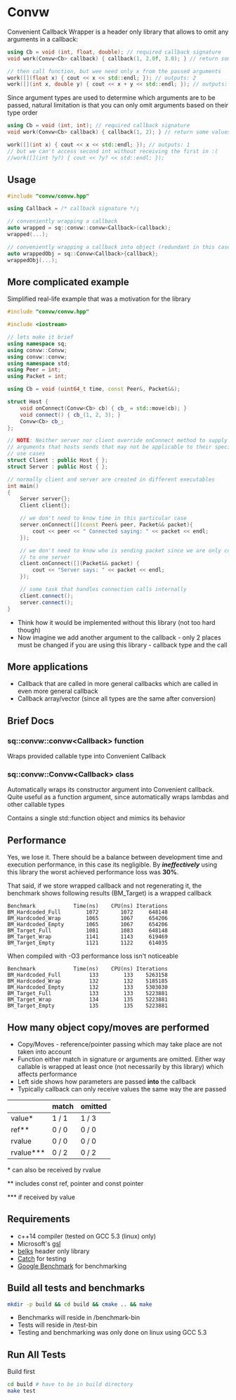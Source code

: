 # Convw
Convenient Callback Wrapper is a header only library that allows to omit any
arguments in a callback:
```cpp
using Cb = void (int, float, double); // required callback signature
void work(Convw<Cb> callback) { callback(1, 2.0f, 3.0); } // return some values

// then call function, but wee need only x from the passed arguments
work([](float x) { cout << x << std::endl; }); // outputs: 2
work([](int x, double y) { cout << x + y << std::endl; }); // outputs: 4
```
Since argument types are used to determine which arguments are to be passed,
natural limitation is that you can only omit arguments based on their type order
```cpp
using Cb = void (int, int); // required callback signature
void work(Convw<Cb> callback) { callback(1, 2); } // return some values

work([](int x) { cout << x << std::endl; }); // outputs: 1
// but we can't access second int without receiving the first in :(
//work([](int ?y?) { cout << ?y? << std::endl; });
```

## Usage
```cpp
#include "convw/convw.hpp"

using Callback = /* callback signature */;

// conveniently wrapping a callback
auto wrapped = sq::convw::convw<Callback>(callback);
wrapped(...);

// conveniently wrapping a callback into object (redundant in this case)
auto wrappedObj = sq::Convw<Callback>{callback};
wrappedObj(...);
```

## More complicated example
Simplified real-life example that was a motivation for the library
```cpp
#include "convw/convw.hpp"

#include <iostream>

// lets make it brief
using namespace sq;
using convw::Convw;
using convw::convw;
using namespace std;
using Peer = int;
using Packet = int;

using Cb = void (uint64_t time, const Peer&, Packet&&);

struct Host {
    void onConnect(Convw<Cb> cb) { cb_ = std::move(cb); }
    void connect() { cb_(1, 2, 3); }
    Convw<Cb> cb_;
};

// NOTE: Neither server nor client override onConnect method to supply different
// arguments that hosts sends that may not be applicable to their specific
// use cases
struct Client : public Host { };
struct Server : public Host { };

// normally client and server are created in different executables
int main()
{
    Server server{};
    Client client{};

    // we don't need to know time in this particular case
    server.onConnect([](const Peer& peer, Packet&& packet){
        cout << peer << " Connected saying: " << packet << endl;
    });

    // we don't need to know who is sending packet since we are only connected
    // to one server
    client.onConnect([](Packet&& packet) {
        cout << "Server says: " << packet << endl;
    });

    // some task that handles connection calls internally
    client.connect();
    server.connect();
}
```
- Think how it would be implemented without this library (not too hard though)
- Now imagine we add another argument to the callback - only 2 places must be
changed if you are using this library - callback type and the call

## More applications
- Callback that are called in more general callbacks which are called in even
more general callback
- Callback array/vector (since all types are the same after conversion)

## Brief Docs
### sq::convw::convw&lt;Callback&gt; function
Wraps provided callable type into Convenient Callback
### sq::convw::Convw&lt;Callback&gt; class
Automatically wraps its constructor argument into Convenient callback. Quite
useful as a function argument, since automatically wraps lambdas and other
callable types

Contains a single std::function object and mimics its behavior

## Performance
Yes, we lose it. There should be a balance between development time and
execution performance, in this case its negligible. By ***ineffectively*** using
this library the worst achieved performance loss was **30%**.

That said, if we store wrapped callback and not regenerating it, the benchmark
shows following results (BM_Target) is a wrapped callback
```
Benchmark            Time(ns)    CPU(ns) Iterations
BM_Hardcoded_Full        1072       1072     648148
BM_Hardcoded_Wrap        1065       1067     654206
BM_Hardcoded_Empty       1065       1067     654206
BM_Target_Full           1081       1083     648148
BM_Target_Wrap           1141       1143     619469
BM_Target_Empty          1121       1122     614035
```
When compiled with -O3 performance loss isn't noticeable
```
Benchmark            Time(ns)    CPU(ns) Iterations
BM_Hardcoded_Full         133        133    5263158
BM_Hardcoded_Wrap         132        132    5185185
BM_Hardcoded_Empty        132        133    5303030
BM_Target_Full            133        133    5223881
BM_Target_Wrap            134        135    5223881
BM_Target_Empty           135        135    5223881
```

## How many object copy/moves are performed

- Copy/Moves - reference/pointer passing which may take place are not taken into
account
- Function either match in signature or arguments are omitted. Either way
callable is wrapped at least once (not necessarily by this library)
which affects performance
- Left side shows how parameters are passed **into** the callback
- Typically callback can only receive values the same way the are passed

|           | match | omitted |
|-----------|-------|---------|
| value*    | 1 / 1 | 1 / 3   |
| ref**     | 0 / 0 | 0 / 0   |
| rvalue    | 0 / 0 | 0 / 0   |
| rvalue*** | 0 / 2 | 0 / 2   |

&#42; can also be received by rvalue

&#42;&#42; includes const ref, pointer and const pointer

&#42;&#42;&#42; if received by value

## Requirements
- c++14 compiler (tested on GCC 5.3 (linux) only)
- Microsoft's [gsl](https://github.com/microsoft/gsl)
- [belks](https://github.com/sQu1rr/belks) header only library
- [Catch](https://github.com/philsquared/Catch/) for testing
- [Google Benchmark](https://github.com/google/benchmark) for benchmarking

## Build all tests and benchmarks
```bash
mkdir -p build && cd build && cmake .. && make
```
- Benchmarks will reside in /benchmark-bin
- Tests will reside in /test-bin
- Testing and benchmarking was only done on linux using GCC 5.3

## Run All Tests
Build first
```bash
cd build # have to be in build directory
make test
```

